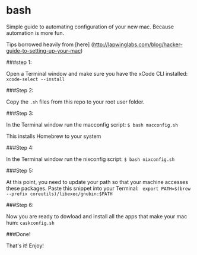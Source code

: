# bash


Simple guide to automating configuration of your new mac.  Because automation is more fun.


Tips borrowed heavily from [here] (http://lapwinglabs.com/blog/hacker-guide-to-setting-up-your-mac)


###step 1:

Open a Terminal window and make sure you have the xCode CLI installed: `xcode-select --install`

###Step 2: 

Copy the `.sh` files from this repo to your root user folder.

###Step 3:

In the Terminal window run the macconfig script: `$ bash macconfig.sh`

This installs Homebrew to your system

###Step 4:

In the Terminal window run the nixconfig script: `$ bash nixconfig.sh`

###Step 5:

At this point, you need to update your path so that your machine accesses these packages.  Paste this snippet into your Terminal: ` export PATH=$(brew --prefix coreutils)/libexec/gnubin:$PATH`

###Step 6: 

Now you are ready to dowload and install all the apps that make your mac hum: `caskconfig.sh`


###Done!

That's it!  Enjoy!